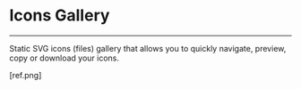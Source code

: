 # Icons Gallery
---
Static SVG icons (files) gallery that allows you to quickly navigate, preview, copy or download your icons.

[ref.png]
